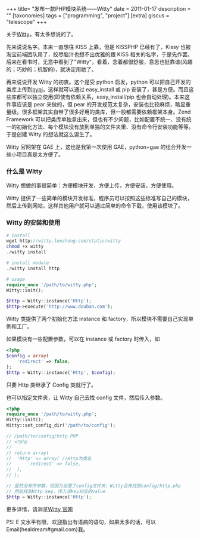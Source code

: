 +++
title= "发布一款PHP模块系统——Witty"
date = 2011-01-17
description = ""
[taxonomies]
tags = ["programming", "project"]
[extra]
giscus = "telescope"
+++

关于<a href="http://witty.leezhong.com">Witty</a>，有太多想说的了。

先来说说名字。本来一直想往 KISS 上靠，但是 KISSPHP 已经有了，Kissy 也被淘宝前端团队用了，绞尽脑汁也想不出优雅的跟 KISS 相关的名字，于是先作罢。后来在看书时，无意中看到了"Witty"，看着，念着都很舒服，意思也挺靠谱(风趣的；巧妙的；机智的)，就决定用她了。

再来说说开发 Witty 的初衷。这个是受 python 启发，python 可以把自己开发的类库上传到<a href="http://pypi.python.org/pypi">pypi</a>，这样就可以通过 easy_install 或 pip 安装了，甚是方便。而且这些库都可以独立使用(即使有依赖关系，easy_install/pip 也会自动处理)。本来这件事应该是 pear 来做的，但 pear 的开发规范太复杂，安装也比较麻烦，略显重量级。很多框架其实自带了很多好用的类库，但一般都需要依赖框架本身。Zend Framework 可以把类库单独拿出来，但也有不少问题，比如配置不统一、没有统一的初始化方法、每个模块没有放到单独的文件夹里、没有命令行安装功能等等。于是创建 Witty 的想法就这么诞生了。

Witty 官网架在 GAE 上，这也是我第一次使用 GAE，python+gae 的组合开发一些小项目真是太方便了。

### 什么是 Witty

Witty 想做的事很简单：方便模块开发，方便上传，方便安装，方便使用。

Witty 提供了一些简单的模块开发标准，程序员可以按照这些标准写自己的模块，然后上传到网站，这样其他用户就可以通过简单的命令下载，使用该模块了。

### Witty 的安装和使用

```php
# install
wget http://witty.leezhong.com/static/witty
chmod +x witty
./witty install

# install module
./witty install http

# usage
require_once '/path/to/witty.php';
Witty::init();

$http = Witty::instance('Http');
$http->execute('http://www.douban.com');
```

Witty 类提供了两个初始化方法 instance 和 factory，所以模块不需要自己实现单例和工厂。

如果模块有一些配置参数，可以在 instance 或 factory 时传入，如

```php
<?php
$config = array(
	'redirect' => false,
);
$http = Witty::instance('Http', $config);
```

只要 Http 类继承了 Config 类就行了。

也可以指定文件夹，让 Witty 自己去找 config 文件，然后传入参数。

```php
<?php
require_once '/path/to/witty.php';
Witty::init();
Witty::set_config_dir('/path/to/config');

// /path/to/config/http.PHP
// <?php
//
// return array(
// 	'Http' => array( //Http为类名
// 		'redirect' => false,
// 	),
// );

// 虽然没有传参数，但因为设置了config文件夹，Witty会先找到config/http.php
// 然后找到Http key，传入该key对应的value
$http = Witty::instance('Http');
```

更多详情，请浏览<a href="http://witty.leezhong.com/doc">Witty 官网</a>

PS: E 文水平有限，欢迎指出有语病的语句，如果太多的话，可以 Email(healdream#gmail.com)我。
